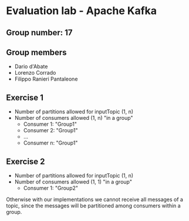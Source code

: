 # Evaluation lab - Apache Kafka

## Group number: 17

## Group members
- Dario d'Abate 
- Lorenzo Corrado
- Filippo Ranieri Pantaleone

## Exercise 1

- Number of partitions allowed for inputTopic (1, n)
- Number of consumers allowed (1, n) "in a group"
    - Consumer 1: "Group1"
    - Consumer 2: "Group1"
    - ...
    - Consumer n: "Group1"

## Exercise 2

- Number of partitions allowed for inputTopic (1, n)
- Number of consumers allowed (1, 1) "in a group"
    - Consumer 1: "Group2"

Otherwise with our implementations we cannot receive all messages of a topic, since the messages will
be partitioned among consumers within a group.